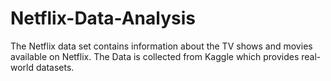# Netflix-Data-Analysis
The Netflix data set contains information about the TV shows and movies available on Netflix. The Data is collected from Kaggle which provides real-world datasets.
